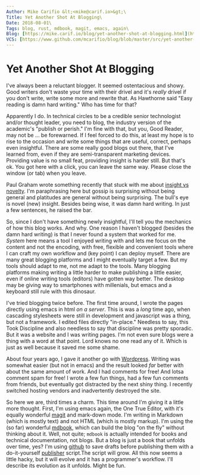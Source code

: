 ```yaml
---
Author: Mike Carifio &lt;<mike@carif.io>&gt;\
Title: Yet Another Shot At Blogging\
Date: 2018-08-01\
Tags: blog, rust, mdbook, magit, emacs, again\
Blog: [https://mike.carif.io/blog/yet-another-shot-at-blogging.html](https://mike.carif.io/blog/yet-another-shot-at-blogging.html)\
VCS: [https://www.github.com/mcarifio/blog/blob/master/src/yet-another-shot-at-blogging.md](https://www.github.com/mcarifio/blog/blob/master/src/yet-another-shot-at-blogging.md)xs
---
```


# Yet Another Shot At Blogging

I've always been a reluctant blogger. It seemed ostentacious and showy. Good writers don't waste your time with their drivel and it's _really_ drivel if you don't write, 
write some more and rewrite that. As Hawthorne said "Easy reading is damn hard writing." Who has time for that? 

Apparently I do. In technical circles to be a credible senior technologist and/or thought leader, you need to blog, the industry version of the academic's "publish or perish." I'm fine with that, 
but you, Good Reader, may not be ... be forewarned. If I feel forced to do this, at least my hope is to rise to the occasion and write some things that are useful,
correct, perhaps even insightful. There are some really good blogs out there, that I've learned from, even if they are semi-transparent marketing devices. Providing value is no small feat, providing
insight is harder still. But that's ok. You got here with a click, you can leave the same way. Please close the window (or tab) when you leave.

Paul Graham wrote something recently that stuck with me about [insight vs novelty](http://www.paulgraham.com/sun.html). I'm paraphrasing here but gossip is surprising without being general and 
platitudes are general without being surprising. The bull's eye is novel (new) insight. Besides being wise, it was damn hard writing. In just a few sentences, he raised the bar.

So, since I don't have something newly insightful, I'll tell you the mechanics of how this blog works. And why. One reason I haven't blogged (besides the damn hard writing) is that I never found a system that worked for me.
_System_ here means a tool I enjoyed writing with and lets me focus on the content and not the encoding, with free, flexible and convenient tools where I can craft my own workflow and (key point) I can deploy myself. There
are many great blogging platforms and I might eventually target a few. But my tools should adapt to me, not me adapt to the tools. Many blogging platforms making writing a little harder to make publishing a little easier, even if
online writing tools (editors) have gotten way better. The desktop may be giving way to smartphones with millenials, but emacs and a keyboard still rule with this dinosaur.

I've tried blogging twice before. The first time around, I wrote the pages directly using emacs in html _on a server_. This is was a _long_ time ago, when cascading stylesheets were still in development and javascript was a thing, but not a framework.
I edited files directly "in-place." Needless to say, this Took Discipline and also needless to say that discipline was pretty sporadic. But it was a website and I was writing pages. I'm not even sure blogs were a thing with a word at that point.
Lord knows no one read any of it. Which is just as well because it saved me some shame.

About four years ago, I gave it another go with [Wordpress](https://www.wordpress.com/). Writing was somewhat easier (but not in emacs) and the result looked _far_ better with about the same amount of work. 
And I had comments for free! And lotsa comment spam for free! I wrote a few fun things, had a few fun comments from friends, but eventually got distracted by the next shiny thing. I recently switched hosting vendors and inadvertently destroyed
the site.

So here we are, third times a charm. This time around I'm giving it a little more thought. First, I'm using emacs again, the One True Editor, with it's equally wonderful [magit](https://magit.vc/) and mark-down mode. 
I'm writing in Markdown (which is mostly text) and not HTML (which is mostly markup). I'm using the (so far) wonderful [mdbook](https://github.com/rust-lang-nursery/mdBook), which can build the blog "on the fly" without thinking about it.
Well, not quite; `mdbook` is actually intended for books and technical documentation, not blogs. But a blog is just a book that unfolds over time, yes?
I'm using [github](https://github.com/mcarifio/blog) to save drafts before publishing them with a do-it-yourself [publisher](https://github.com/mcarifio/blog/blob/master/bin/publish.sh) script.The script will grow.
All this now seems a little hacky, but it will evolve and it has a programmer's workflow. I'll describe its evolution as it unfolds. Might be fun.





